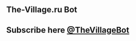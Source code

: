 ## The-Village.ru Bot

## Subscribe here [@TheVillageBot](https://telegram.me/@TheVillageBot?start)
